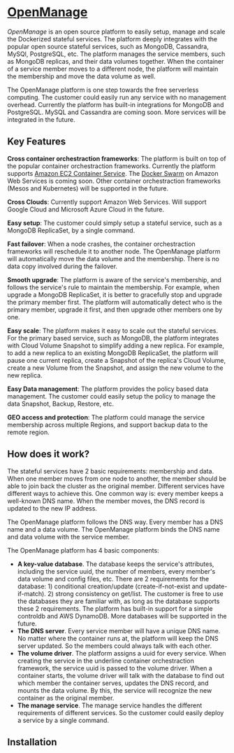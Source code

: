 # [OpenManage](https://github.com/openconnectio/openmanage)

*OpenManage* is an open source platform to easily setup, manage and scale the Dockerized stateful services. The platform deeply integrates with the popular open source stateful services, such as MongoDB, Cassandra, MySQl, PostgreSQL, etc. The platform manages the service members, such as MongoDB replicas, and their data volumes together. When the container of a service member moves to a different node, the platform will maintain the membership and move the data volume as well.

The OpenManage platform is one step towards the free serverless computing. The customer could easily run any service with no management overhead. Currently the platform has built-in integrations for MongoDB and PostgreSQL. MySQL and Cassandra are coming soon. More services will be integrated in the future.

## Key Features

**Cross container orchestraction frameworks**: The platform is built on top of the popular container orchestraction frameworks. Currently the platform supports [Amazon EC2 Container Service](https://aws.amazon.com/ecs/). The [Docker Swarm](https://docs.docker.com/engine/swarm/) on Amazon Web Services is coming soon. Other container orchestraction frameworks (Mesos and Kubernetes) will be supported in the future.

**Cross Clouds**: Currently support Amazon Web Services. Will support Google Cloud and Microsoft Azure Cloud in the future.

**Easy setup**: The customer could simply setup a stateful service, such as a MongoDB ReplicaSet, by a single command.

**Fast failover**: When a node crashes, the container orchestraction frameworks will reschedule it to another node. The OpenManage platform will automatically move the data volume and the membership. There is no data copy involved during the failover.

**Smooth upgrade**: The platform is aware of the service's membership, and follows the service's rule to maintain the membership. For example, when upgrade a MongoDB ReplicaSet, it is better to gracefully stop and upgrade the primary member first. The platform will automatically detect who is the primary member, upgrade it first, and then upgrade other members one by one.

**Easy scale**: The platform makes it easy to scale out the stateful services. For the primary based service, such as MongoDB, the platform integrates with Cloud Volume Snapshot to simplify adding a new replica. For example, to add a new replica to an existing MongoDB ReplicaSet, the platform will pause one current replica, create a Snapshot of the replica's Cloud Volume, create a new Volume from the Snapshot, and assign the new volume to the new replica.

**Easy Data management**: The platform provides the policy based data management. The customer could easily setup the policy to manage the data Snapshot, Backup, Restore, etc.

**GEO access and protection**: The platform could manage the service membership across multiple Regions, and support backup data to the remote region.

## How does it work?

The stateful services have 2 basic requirements: membership and data. When one member moves from one node to another, the member should be able to join back the cluster as the original member. Different services have different ways to achieve this. One common way is: every member keeps a well-known DNS name. When the member moves, the DNS record is updated to the new IP address.

The OpenManage platform follows the DNS way. Every member has a DNS name and a data volume. The OpenManage platform binds the DNS name and data volume with the service member.

The OpenManage platform has 4 basic components:
- **A key-value database**. The database keeps the service's attributes, including the service uuid, the number of members, every member's data volume and config files, etc. There are 2 requirements for the database: 1) conditional creation/update (create-if-not-exist and update-if-match). 2) strong consistency on get/list. The customer is free to use the databases they are familiar with, as long as the database supports these 2 requirements. The platform has built-in support for a simple controldb and AWS DynamoDB. More databases will be supported in the future.
- **The DNS server**. Every service member will have a unique DNS name. No matter where the container runs at, the platform will keep the DNS server updated. So the members could always talk with each other.
- **The volume driver**. The platform assigns a uuid for every service. When creating the service in the underline container orchestraction framework, the service uuid is passed to the volume driver. When a container starts, the volume driver will talk with the database to find out which member the container serves, updates the DNS record, and mounts the data volume. By this, the service will recognize the new container as the original member.
- **The manage service**. The manage service handles the different requirements of different services. So the customer could easily deploy a service by a single command.

## Installation

